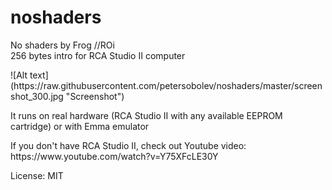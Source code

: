 # noshaders
No shaders by Frog //ROi<br>
256 bytes intro for RCA Studio II computer<br>
<p>
![Alt text](https://raw.githubusercontent.com/petersobolev/noshaders/master/screenshot_300.jpg "Screenshot")

<p>It runs on real hardware (RCA Studio II with any available EEPROM cartridge) or with Emma emulator

<p>If you don't have RCA Studio II, check out Youtube video: https://www.youtube.com/watch?v=Y75XFcLE30Y

<p>License: MIT

